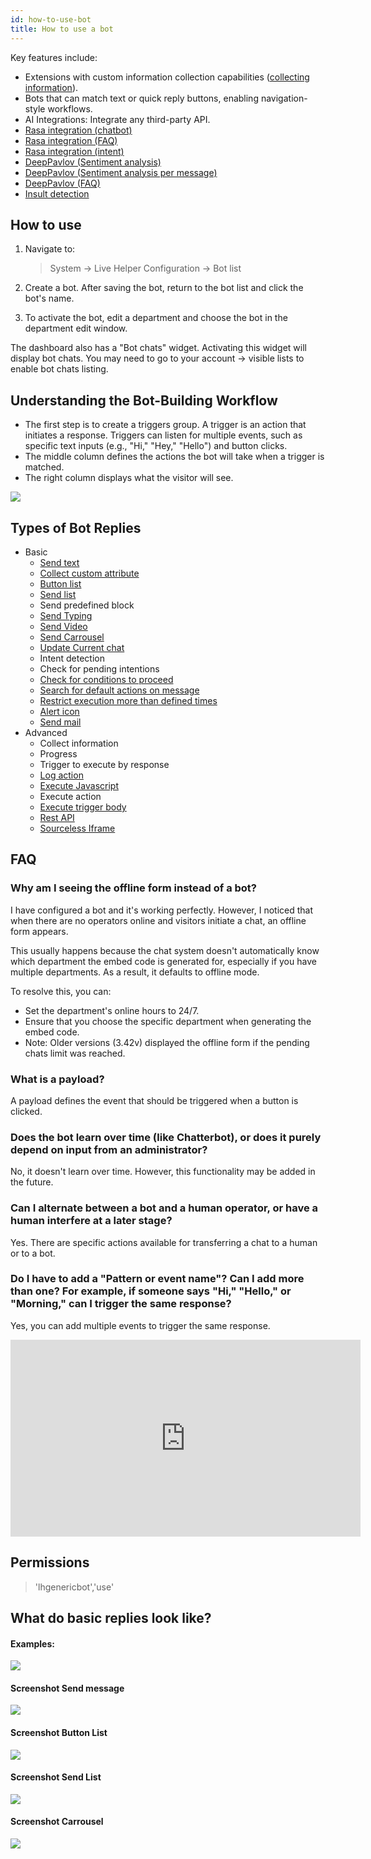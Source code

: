 ```yaml
---
id: how-to-use-bot
title: How to use a bot
---
```


Key features include:

*   Extensions with custom information collection capabilities ([collecting information](bot/collecting-information.md)).
*   Bots that can match text or quick reply buttons, enabling navigation-style workflows.
*   AI Integrations: Integrate any third-party API.
*   [Rasa integration (chatbot)](bot/rasa-integration.md)
*   [Rasa integration (FAQ)](bot/rasa-faq.md)
*   [Rasa integration (intent)](bot/rasa-integration-intent.md)
*   [DeepPavlov (Sentiment analysis)](bot/sentiment-analysis.md)
*   [DeepPavlov (Sentiment analysis per message)](bot/sentiment-analysis-per-message.md)
*   [DeepPavlov (FAQ)](bot/deeppavlov-faq.md)
*   [Insult detection](https://github.com/LiveHelperChat/lhcinsult)

## How to use

1.  Navigate to:

    > System -> Live Helper Configuration -> Bot list
2.  Create a bot. After saving the bot, return to the bot list and click the bot's name.
3.  To activate the bot, edit a department and choose the bot in the department edit window.

The dashboard also has a "Bot chats" widget. Activating this widget will display bot chats. You may need to go to your account -> visible lists to enable bot chats listing.

## Understanding the Bot-Building Workflow

*   The first step is to create a triggers group. A trigger is an action that initiates a response. Triggers can listen for multiple events, such as specific text inputs (e.g., "Hi," "Hey," "Hello") and button clicks.
*   The middle column defines the actions the bot will take when a trigger is matched.
*   The right column displays what the visitor will see.

![](/img/bot/bot-building-workflow.png)

## Types of Bot Replies

*   Basic
    *   [Send text](bot/text.md)
    *   [Collect custom attribute](bot/collecting-information.md)
    *   [Button list](bot/button-list.md)
    *   [Send list](bot/list.md)
    *   Send predefined block
    *   [Send Typing](bot/send-typing.md)
    *   [Send Video](bot/video.md)
    *   [Send Carrousel](bot/carousel.md)
    *   [Update Current chat](bot/update-current-chat.md)
    *   Intent detection
    *   Check for pending intentions
    *   [Check for conditions to proceed](bot/check-conditions.md)
    *   [Search for default actions on message](bot/match-action.md)
    *   [Restrict execution more than defined times](bot/restrict-execution-more-than-defined-times.md)
    *   [Alert icon](bot/alert-icon.md)
    *   [Send mail](bot/send-mail.md)
*   Advanced
    *   Collect information
    *   Progress
    *   Trigger to execute by response
    *   [Log action](bot/log-action.md)
    *   [Execute Javascript](bot/execute-javascript.md)
    *   Execute action
    *   [Execute trigger body](bot/trigger-body.md)
    *   [Rest API](bot/rest-api.md)
    *   [Sourceless Iframe](bot/iframe.md)

## FAQ

### Why am I seeing the offline form instead of a bot?

I have configured a bot and it's working perfectly. However, I noticed that when there are no operators online and visitors initiate a chat, an offline form appears.

This usually happens because the chat system doesn't automatically know which department the embed code is generated for, especially if you have multiple departments. As a result, it defaults to offline mode.

To resolve this, you can:

*   Set the department's online hours to 24/7.
*   Ensure that you choose the specific department when generating the embed code.
*   Note: Older versions (3.42v) displayed the offline form if the pending chats limit was reached.

### What is a payload?

A payload defines the event that should be triggered when a button is clicked.

### Does the bot learn over time (like Chatterbot), or does it purely depend on input from an administrator?

No, it doesn't learn over time. However, this functionality may be added in the future.

### Can I alternate between a bot and a human operator, or have a human interfere at a later stage?

Yes. There are specific actions available for transferring a chat to a human or to a bot.

### Do I have to add a "Pattern or event name"? Can I add more than one? For example, if someone says "Hi," "Hello," or "Morning," can I trigger the same response?

Yes, you can add multiple events to trigger the same response.

<iframe allow="accelerometer; autoplay; encrypted-media; gyroscope; picture-in-picture" allowfullscreen="" height="315" frameborder="0" src="https://www.youtube.com/embed/Ibli7-HadYs" width="560"></iframe>

## Permissions

> 'lhgenericbot','use'

## What do basic replies look like?

#### Examples:

![](/img/bot/specials.gif)

#### Screenshot Send message

![](/img/bot/send-message.png)

#### Screenshot Button List

![](/img/bot/button-list.png)

#### Screenshot Send List

![](/img/bot/send-list.png)

#### Screenshot Carrousel

![](/img/bot/carousel.png)
